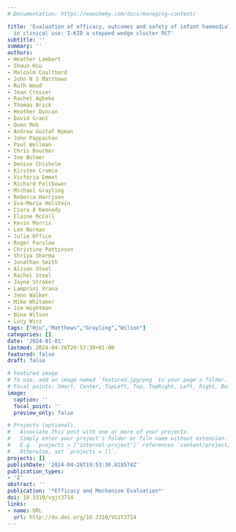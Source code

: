```yaml
---
# Documentation: https://wowchemy.com/docs/managing-content/

title: 'Evaluation of efficacy, outcomes and safety of infant haemodialysis and ultrafiltration
  in clinical use: I-KID a stepped wedge cluster RCT'
subtitle: ''
summary: ''
authors:
- Heather Lambert
- Shaun Hiu
- Malcolm Coulthard
- John N S Matthews
- Ruth Wood
- Jean Crosier
- Rachel Agbeko
- Thomas Brick
- Heather Duncan
- David Grant
- Quen Mok
- Andrew Gustaf Nyman
- John Pappachan
- Paul Wellman
- Chris Boucher
- Joe Bulmer
- Denise Chisholm
- Kirsten Cromie
- Victoria Emmet
- Richard Feltbower
- Michael Grayling
- Rebecca Harrison
- Eva-Maria Holstein
- Ciara A Kennedy
- Elaine McColl
- Kevin Morris
- Lee Norman
- Julie Office
- Roger Parslow
- Christine Pattinson
- Shriya Sharma
- Jonathan Smith
- Alison Steel
- Rachel Steel
- Jayne Straker
- Lamprini Vrana
- Jenn Walker
- Mike Whitaker
- Jim Wightman
- Nina Wilson
- Lucy Wirz
tags: ["Hiu","Matthews","Grayling","Wilson"]
categories: []
date: '2024-01-01'
lastmod: 2024-04-26T20:53:39+01:00
featured: false
draft: false

# Featured image
# To use, add an image named `featured.jpg/png` to your page's folder.
# Focal points: Smart, Center, TopLeft, Top, TopRight, Left, Right, BottomLeft, Bottom, BottomRight.
image:
  caption: ''
  focal_point: ''
  preview_only: false

# Projects (optional).
#   Associate this post with one or more of your projects.
#   Simply enter your project's folder or file name without extension.
#   E.g. `projects = ["internal-project"]` references `content/project/deep-learning/index.md`.
#   Otherwise, set `projects = []`.
projects: []
publishDate: '2024-04-26T19:53:38.818574Z'
publication_types:
- '2'
abstract: ''
publication: '*Efficacy and Mechanism Evaluation*'
doi: 10.3310/vgjt3714
links:
- name: URL
  url: http://dx.doi.org/10.3310/VGJT3714
---
```

